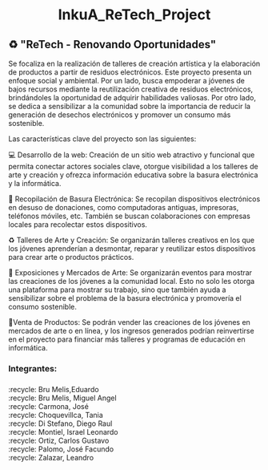 <h1 align="center"> InkuA_ReTech_Project </h1>

## ♻ "ReTech - Renovando Oportunidades" 
Se focaliza en la realización de talleres de creación artística y la elaboración de productos a partir de residuos electrónicos. Este proyecto presenta un enfoque social y ambiental. Por un lado, busca empoderar a jóvenes de bajos recursos mediante la reutilización creativa de residuos electrónicos, brindándoles la oportunidad de adquirir habilidades valiosas. Por otro lado, se dedica a sensibilizar a la comunidad sobre la importancia de reducir la generación de desechos electrónicos y promover un consumo más sostenible.

Las características clave del proyecto son las siguientes:

 💻 Desarrollo de la web: Creación de  un sitio web atractivo y funcional que permita conectar actores sociales clave, otorgue visibilidad a los talleres de arte y creación y ofrezca información educativa sobre la basura electrónica y la informática.

🚮 Recopilación de Basura Electrónica: Se  recopilan dispositivos electrónicos en desuso de donaciones, como computadoras antiguas, impresoras, teléfonos móviles, etc. También se buscan colaboraciones con empresas locales para recolectar estos dispositivos.

♻️ Talleres de Arte y Creación: Se organizarán talleres creativos en los que los jóvenes aprenderían a desmontar, reparar y reutilizar estos dispositivos para crear arte o productos prácticos. 

🚻 Exposiciones y Mercados de Arte: Se organizarán eventos para mostrar las creaciones de los jóvenes a la comunidad local. Esto no solo les otorga una plataforma para mostrar su trabajo, sino que también ayuda a sensibilizar sobre el problema de la basura electrónica y promovería el consumo sostenible.

🛒Venta de Productos: Se podrán vender las creaciones de los jóvenes en mercados de arte o en línea, y los ingresos generados podrían reinvertirse en el proyecto para financiar más talleres y programas de educación en informática.



<h3 align="left">Integrantes:</h3>

###

<p align="left">:recycle: Bru Melis,Eduardo<br>:recycle: Bru Melis, Miguel Angel<br>:recycle: Carmona, José<br>:recycle: Choquevillca, Tania<br>:recycle: Di Stefano, Diego Raul<br>:recycle: Montiel, Israel Leonardo<br>:recycle: Ortiz, Carlos Gustavo <br>:recycle: Palomo, José Facundo<br>:recycle: Zalazar, Leandro<br></p>



